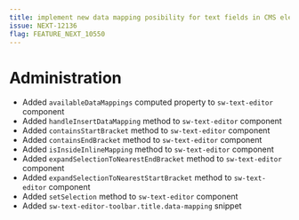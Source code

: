 ```yaml
---
title: implement new data mapping posibility for text fields in CMS elements
issue: NEXT-12136
flag: FEATURE_NEXT_10550
---
```

# Administration
* Added `availableDataMappings` computed property to `sw-text-editor` component
* Added `handleInsertDataMapping` method to `sw-text-editor` component
* Added `containsStartBracket` method to `sw-text-editor` component
* Added `containsEndBracket` method to `sw-text-editor` component
* Added `isInsideInlineMapping` method to `sw-text-editor` component
* Added `expandSelectionToNearestEndBracket` method to `sw-text-editor` component
* Added `expandSelectionToNearestStartBracket` method to `sw-text-editor` component
* Added `setSelection` method to `sw-text-editor` component
* Added `sw-text-editor-toolbar.title.data-mapping` snippet
